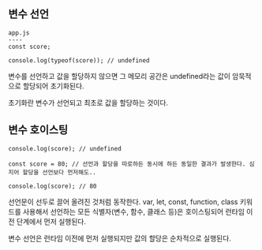 ## 변수 선언
```
app.js
----
const score;

console.log(typeof(score)); // undefined
```

변수를 선언하고 값을 할당하지 않으면  그 메모리 공간은 undefined라는 값이 암묵적으로 할당되어 초기화된다.

초기화란 변수가 선언되고 최초로 값을 할당하는 것이다.


## 변수 호이스팅

```
console.log(score); // undefined

const score = 80; // 선언과 할당을 따로하든 동시에 하든 동일한 결과가 발생한다. 심지어 할당을 선언보다 먼저해도..

console.log(score); // 80
```
선언문이 선두로 끌어 올려진 것처럼 동작한다.
var, let, const, function, class 키워드를 사용해서 선언하는 모든 식별자(변수, 함수, 클래스 등)은 호이스팅되어 런타임 이전 단계에서 먼저 실행된다.

변수 선언은 런타임 이전에 먼저 실행되지만 값의 할당은 순차적으로 실행된다.